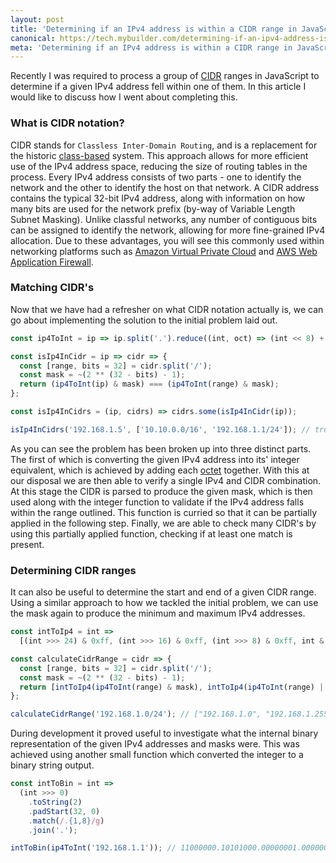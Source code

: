 ```yaml
---
layout: post
title: 'Determining if an IPv4 address is within a CIDR range in JavaScript'
canonical: https://tech.mybuilder.com/determining-if-an-ipv4-address-is-within-a-cidr-range-in-javascript/
meta: 'Determining if an IPv4 address is within a CIDR range in JavaScript'
---
```


Recently I was required to process a group of [CIDR](https://en.wikipedia.org/wiki/Classless_Inter-Domain_Routing) ranges in JavaScript to determine if a given IPv4 address fell within one of them.
In this article I would like to discuss how I went about completing this.

<!--more-->

### What is CIDR notation?

CIDR stands for `Classless Inter-Domain Routing`, and is a replacement for the historic [class-based](https://en.wikipedia.org/wiki/Classful_network) system.
This approach allows for more efficient use of the IPv4 address space, reducing the size of routing tables in the process.
Every IPv4 address consists of two parts - one to identify the network and the other to identify the host on that network.
A CIDR address contains the typical 32-bit IPv4 address, along with information on how many bits are used for the network prefix (by-way of Variable Length Subnet Masking).
Unlike classful networks, any number of contiguous bits can be assigned to identify the network, allowing for more fine-grained IPv4 allocation.
Due to these advantages, you will see this commonly used within networking platforms such as [Amazon Virtual Private Cloud](https://aws.amazon.com/vpc/) and [AWS Web Application Firewall](https://aws.amazon.com/waf/).

### Matching CIDR's

Now that we have had a refresher on what CIDR notation actually is, we can go about implementing the solution to the initial problem laid out.

```js
const ip4ToInt = ip => ip.split('.').reduce((int, oct) => (int << 8) + parseInt(oct, 10), 0) >>> 0;

const isIp4InCidr = ip => cidr => {
  const [range, bits = 32] = cidr.split('/');
  const mask = ~(2 ** (32 - bits) - 1);
  return (ip4ToInt(ip) & mask) === (ip4ToInt(range) & mask);
};

const isIp4InCidrs = (ip, cidrs) => cidrs.some(isIp4InCidr(ip));

isIp4InCidrs('192.168.1.5', ['10.10.0.0/16', '192.168.1.1/24']); // true
```

As you can see the problem has been broken up into three distinct parts.
The first of which is converting the given IPv4 address into its' integer equivalent, which is achieved by adding each [octet](<https://en.wikipedia.org/wiki/Octet_(computing)>) together.
With this at our disposal we are then able to verify a single IPv4 and CIDR combination.
At this stage the CIDR is parsed to produce the given mask, which is then used along with the integer function to validate if the IPv4 address falls within the range outlined.
This function is curried so that it can be partially applied in the following step.
Finally, we are able to check many CIDR's by using this partially applied function, checking if at least one match is present.

### Determining CIDR ranges

It can also be useful to determine the start and end of a given CIDR range.
Using a similar approach to how we tackled the initial problem, we can use the mask again to produce the minimum and maximum IPv4 addresses.

```js
const intToIp4 = int =>
  [(int >>> 24) & 0xff, (int >>> 16) & 0xff, (int >>> 8) & 0xff, int & 0xff].join('.');

const calculateCidrRange = cidr => {
  const [range, bits = 32] = cidr.split('/');
  const mask = ~(2 ** (32 - bits) - 1);
  return [intToIp4(ip4ToInt(range) & mask), intToIp4(ip4ToInt(range) | ~mask)];
};

calculateCidrRange('192.168.1.0/24'); // ["192.168.1.0", "192.168.1.255"]
```

During development it proved useful to investigate what the internal binary representation of the given IPv4 addresses and masks were.
This was achieved using another small function which converted the integer to a binary string output.

```js
const intToBin = int =>
  (int >>> 0)
    .toString(2)
    .padStart(32, 0)
    .match(/.{1,8}/g)
    .join('.');

intToBin(ip4ToInt('192.168.1.1')); // 11000000.10101000.00000001.00000001
```
